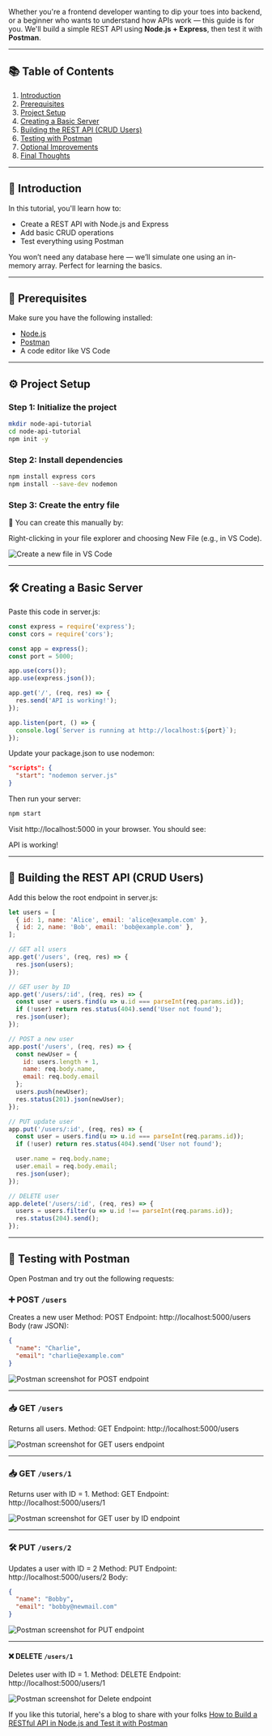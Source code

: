 Whether you're a frontend developer wanting to dip your toes into backend, or a beginner who wants to understand how APIs work — this guide is for you. We'll build a simple REST API using **Node.js + Express**, then test it with **Postman**.

---
## 📚 Table of Contents
1. [Introduction](#introduction)  
2. [Prerequisites](#prerequisites)  
3. [Project Setup](#project-setup)  
4. [Creating a Basic Server](#creating-a-basic-server)  
5. [Building the REST API (CRUD Users)](#building-the-rest-api-crud-users)  
6. [Testing with Postman](#testing-with-postman)  
7. [Optional Improvements](#optional-improvements)  
8. [Final Thoughts](#final-thoughts)

---
## 🔰 Introduction

In this tutorial, you'll learn how to:
- Create a REST API with Node.js and Express
- Add basic CRUD operations
- Test everything using Postman

You won’t need any database here — we’ll simulate one using an in-memory array. Perfect for learning the basics.

---
## 🧰 Prerequisites

Make sure you have the following installed:

- [Node.js](https://nodejs.org/)
- [Postman](https://www.postman.com/downloads/)
- A code editor like VS Code

---
## ⚙️ Project Setup

### Step 1: Initialize the project

```bash
mkdir node-api-tutorial
cd node-api-tutorial
npm init -y
```


### Step 2: Install dependencies

```bash
npm install express cors
npm install --save-dev nodemon
```


### Step 3: Create the entry file

📝 You can create this manually by:

Right-clicking in your file explorer and choosing New File (e.g., in VS Code).

![Create a new file in VS Code](https://dev-to-uploads.s3.amazonaws.com/uploads/articles/8dlvs5jznmmsodho3ht3.png)



---
## 🛠️ Creating a Basic Server

Paste this code in server.js:

```js
const express = require('express');
const cors = require('cors');

const app = express();
const port = 5000;

app.use(cors());
app.use(express.json());

app.get('/', (req, res) => {
  res.send('API is working!');
});

app.listen(port, () => {
  console.log(`Server is running at http://localhost:${port}`);
});
```

Update your package.json to use nodemon:

```json
"scripts": {
  "start": "nodemon server.js"
}
```

Then run your server:

```bash
npm start
```
Visit http://localhost:5000 in your browser. You should see:

API is working!

---
## 🔄 Building the REST API (CRUD Users)
Add this below the root endpoint in server.js:

```js
let users = [
  { id: 1, name: 'Alice', email: 'alice@example.com' },
  { id: 2, name: 'Bob', email: 'bob@example.com' },
];

// GET all users
app.get('/users', (req, res) => {
  res.json(users);
});

// GET user by ID
app.get('/users/:id', (req, res) => {
  const user = users.find(u => u.id === parseInt(req.params.id));
  if (!user) return res.status(404).send('User not found');
  res.json(user);
});

// POST a new user
app.post('/users', (req, res) => {
  const newUser = {
    id: users.length + 1,
    name: req.body.name,
    email: req.body.email
  };
  users.push(newUser);
  res.status(201).json(newUser);
});

// PUT update user
app.put('/users/:id', (req, res) => {
  const user = users.find(u => u.id === parseInt(req.params.id));
  if (!user) return res.status(404).send('User not found');

  user.name = req.body.name;
  user.email = req.body.email;
  res.json(user);
});

// DELETE user
app.delete('/users/:id', (req, res) => {
  users = users.filter(u => u.id !== parseInt(req.params.id));
  res.status(204).send();
});
```
---
## 🧪 Testing with Postman
Open Postman and try out the following requests:

### ➕ POST  `` /users ``
Creates a new user
Method: POST
Endpoint: http://localhost:5000/users
Body (raw JSON):

```json
{
  "name": "Charlie",
  "email": "charlie@example.com"
}
```

![Postman screenshot for POST endpoint](https://dev-to-uploads.s3.amazonaws.com/uploads/articles/4un7wrxu8zwkxlrjpht3.png)


---
### 📥 GET  ``/users``
Returns all users.
Method: GET
Endpoint: http://localhost:5000/users

![Postman screenshot for GET users endpoint](https://dev-to-uploads.s3.amazonaws.com/uploads/articles/h7pe3lo25znoxs5n5b5q.png)


---
### 📥 GET  ``/users/1``
Returns user with ID = 1.
Method: GET
Endpoint: http://localhost:5000/users/1

![Postman screenshot for GET user by ID endpoint](https://dev-to-uploads.s3.amazonaws.com/uploads/articles/jig3qvse40r0uurkm3rb.png)


---
### 🛠 PUT  ``/users/2``
Updates a user with ID = 2
Method: PUT
Endpoint: http://localhost:5000/users/2
Body:

```json
{
  "name": "Bobby",
  "email": "bobby@newmail.com"
}
```

![Postman screenshot for PUT endpoint](https://dev-to-uploads.s3.amazonaws.com/uploads/articles/3h1tn4zyck70onu9c9hw.png)


---
#### ❌ DELETE  ``/users/1``
Deletes user with ID = 1.
Method: DELETE
Endpoint: http://localhost:5000/users/1

![Postman screenshot for Delete endpoint](https://dev-to-uploads.s3.amazonaws.com/uploads/articles/mnvv3yoe6k9jkcssopjo.png)


If you like this tutorial, here's a blog to share with your folks
[How to Build a RESTful API in Node.js and Test it with Postman](https://dev.to/gurkeerats2/how-to-build-a-restful-api-in-nodejs-and-test-it-with-postman-378h)
